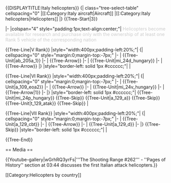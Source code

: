 {{DISPLAYTITLE:Italy helicopters}}
{| class="tree-select-table" cellspacing="0"
|[[:Category:Italy aircraft|Aircraft]]
|[[:Category:Italy helicopters|Helicopters]]
|}
{{Tree-Start|3}}

|-
|colspan="4" style="padding:1px;text-align:center;"|
<span style="color:#cccccc;">Helicopters become available for research and purchase only with the ownership of at least one Rank 5 vehicle of the corresponding nation</span>

{{Tree-Line|V Rank}}
|style="width:400px;padding-left:20%;"|
{| cellspacing="0" style="margin:0;margin-top:-7px;"
|-
| {{Tree-Unit|ab_205a_1}}
|-
| {{Tree-Arrow}}
|-
| {{Tree-Unit|mi_24d_hungary}}
|-
| {{Tree-Arrow}}
|}
|style="border-left: solid 1px #cccccc;"|
|

{{Tree-Line|VI Rank}}
|style="width:400px;padding-left:20%;"|
{| cellspacing="0" style="margin:0;margin-top:-7px;"
|-
| {{Tree-Unit|a_109_eoa2}}
|-
| {{Tree-Arrow}}
|-
| {{Tree-Unit|mi_24v_hungary}}
|-
| {{Tree-Arrow|1}}
|-
|}
|style="border-left: solid 1px #cccccc;"|
{{Tree-Unit|mi_24p_hungary}}
{{Tree-Skip}}
{{Tree-Unit|a_129_a}}
{{Tree-Skip}}
{{Tree-Unit|t_129_atak}}
{{Tree-Skip}}
|

{{Tree-Line|VII Rank}}
|style="width:400px;padding-left:20%;"|
{| cellspacing="0" style="margin:0;margin-top:-7px;"
|-
| {{Tree-Unit|a_129_cbt}}
|-
| {{Tree-Arrow}}
|-
| {{Tree-Unit|a_129_d}}
|-
|}
{{Tree-Skip}}
|style="border-left: solid 1px #cccccc;"|
|

{{Tree-End}}

== Media ==

<!-- ''Excellent additions to the article would be video guides, screenshots from the game, and photos.'' -->

{{Youtube-gallery|wGrhRQ3yrFs|'''The Shooting Range #262''' - ''Pages of History'' section at 03:44 discusses the first Italian attack helicopters.}}

[[Category:Helicopters by country]]
